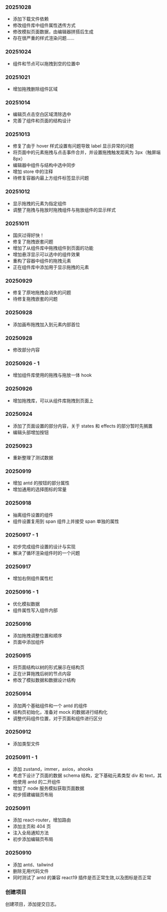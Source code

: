 ### 20251028

- 添加下载文件依赖
- 修改组件库中组件属性透传方式
- 修改模拟页面数据，由编辑器拼搭后生成
- 存在很严重的样式渲染问题……

### 20251024

- 组件和节点可以拖拽到空的位置中

### 20251021

- 增加拖拽删除组件区域

### 20251014

- 编辑页点击空白区域清除选中
- 完善了组件和页面的结构设计
 
### 20251013

- 修复了由于 hover 样式设置有问题导致 label 显示异常的问题
- 将页面中的元素拖拽与点击事件合并，并设置拖拽触发距离为 3px（触屏端 8px）
- 编辑器中组件与结构中选中同步
- 增加 store 中的注释
- 待修复容器内最上方组件标签显示问题

### 20251012

- 显示拖拽的元素为指定组件
- 调整了拖拽与拖放时拖拽组件与拖放组件的显示样式

### 20251011

- 国庆过得好快！
- 修复了拖拽嵌套问题
- 增加了从组件库中拖拽组件到页面的功能
- 增加悬浮显示可以选中的组件效果
- 重构了容器中组件的拖拽元素
- 正在组件库中添加用于显示拖拽的元素

### 20250929

- 修复了原地拖拽会消失的问题
- 待修复拖拽嵌套的问题

### 20250928

- 添加画布拖拽加入到元素内部首位

### 20250928

- 修改部分内容

### 20250926 - 1

- 增加组件库使用的拖拽与拖放一体 hook

### 20250926

- 增加拖拽库，可以从组件库拖拽到页面上

### 20250924

- 添加了页面设置的部分内容，关于 states 和 effects 的部分暂时先搁置
- 编辑头部增加按钮

### 20250923

- 重新整理了测试数据

### 20250919

- 增加 antd 的按钮的部分属性
- 增加通用的选择图标的常量

### 20250918

- 抽离组件设置的组件
- 组件设置复用到 span 组件上并接受 span 单独的属性

### 20250917 - 1

- 初步完成组件设置的设计与实现
- 解决了循环渲染组件时的一个问题

### 20250917

- 增加右侧组件属性栏

### 20250916 - 1

- 优化模拟数据
- 组件属性写入组件内部

### 20250916

- 添加拖拽调整位置和顺序
- 页面中添加组件

### 20250915

- 将页面结构以树的形式展示在结构页
- 正在计算拖拽后树的节点内容
- 修改了模拟数据和数据设计结构

### 20250914

- 添加两个基础组件和一个 antd 的组件
- 结构页初始化，准备对 mock 的数据进行结构化
- 调整代码组件位置，对于页面和组件进行区分

### 20250912

- 添加类型文件

### 20250911 - 1

- 添加 zustand，immer，axios，ahooks
- 考虑下设计了页面的数据 schema 结构，定下基础元素类型 div 和 text，其他使用 antd 的二开组件
- 增加了 node 服务模拟获取页面数据
- 初步搭建编辑页布局

### 20250911

- 添加 react-router，增加路由
- 添加主页和 404 页
- 注入全局通知方法
- 初步添加编辑页布局

### 20250910

- 添加 antd、tailwind
- 删除无用代码文件
- 同时测试了 antd 的兼容 react19 插件是否正常生效,以及图标是否正常

### 创建项目

创建项目，添加提交日志。
